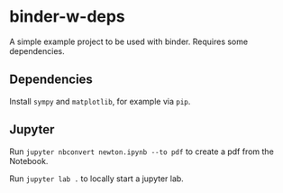 # binder-w-deps
A simple example project to be used with binder. Requires some dependencies.

## Dependencies

Install `sympy` and `matplotlib`, for example via `pip`.

## Jupyter

Run `jupyter nbconvert newton.ipynb --to pdf` to create a pdf from the Notebook.

Run `jupyter lab .` to locally start a jupyter lab.
